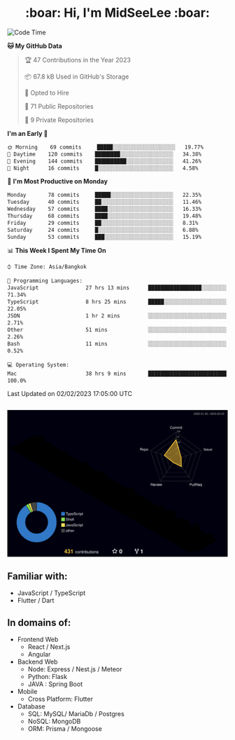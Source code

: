 <h1 align="center"> :boar: Hi, I'm MidSeeLee :boar:</h1>
 
<!--START_SECTION:waka-->
![Code Time](http://img.shields.io/badge/Code%20Time-213%20hrs%2019%20mins-blue)

**🐱 My GitHub Data** 

> 🏆 47 Contributions in the Year 2023
 > 
> 📦 67.8 kB Used in GitHub's Storage 
 > 
> 💼 Opted to Hire
 > 
> 📜 71 Public Repositories 
 > 
> 🔑 9 Private Repositories  
 > 
**I'm an Early 🐤** 

```text
🌞 Morning    69 commits     █████░░░░░░░░░░░░░░░░░░░░   19.77% 
🌆 Daytime    120 commits    ████████░░░░░░░░░░░░░░░░░   34.38% 
🌃 Evening    144 commits    ██████████░░░░░░░░░░░░░░░   41.26% 
🌙 Night      16 commits     █░░░░░░░░░░░░░░░░░░░░░░░░   4.58%

```
📅 **I'm Most Productive on Monday** 

```text
Monday       78 commits     █████░░░░░░░░░░░░░░░░░░░░   22.35% 
Tuesday      40 commits     ██░░░░░░░░░░░░░░░░░░░░░░░   11.46% 
Wednesday    57 commits     ████░░░░░░░░░░░░░░░░░░░░░   16.33% 
Thursday     68 commits     ████░░░░░░░░░░░░░░░░░░░░░   19.48% 
Friday       29 commits     ██░░░░░░░░░░░░░░░░░░░░░░░   8.31% 
Saturday     24 commits     █░░░░░░░░░░░░░░░░░░░░░░░░   6.88% 
Sunday       53 commits     ███░░░░░░░░░░░░░░░░░░░░░░   15.19%

```


📊 **This Week I Spent My Time On** 

```text
⌚︎ Time Zone: Asia/Bangkok

💬 Programming Languages: 
JavaScript               27 hrs 13 mins      █████████████████░░░░░░░░   71.34% 
TypeScript               8 hrs 25 mins       █████░░░░░░░░░░░░░░░░░░░░   22.05% 
JSON                     1 hr 2 mins         ░░░░░░░░░░░░░░░░░░░░░░░░░   2.71% 
Other                    51 mins             ░░░░░░░░░░░░░░░░░░░░░░░░░   2.26% 
Bash                     11 mins             ░░░░░░░░░░░░░░░░░░░░░░░░░   0.52%

💻 Operating System: 
Mac                      38 hrs 9 mins       █████████████████████████   100.0%

```


 Last Updated on 02/02/2023 17:05:00 UTC
<!--END_SECTION:waka-->

##

![](./profile-3d-contrib/profile-night-rainbow.svg)

## Familiar with:
- JavaScript / TypeScript
- Flutter / Dart

## In domains of:
- Frontend Web
  - React / Next.js
  - Angular
- Backend Web
  - Node: Express / Nest.js / Meteor
  - Python: Flask
  - JAVA : Spring Boot
- Mobile
  - Cross Platform: Flutter
- Database
  - SQL: MySQL/ MariaDb / Postgres
  - NoSQL: MongoDB
  - ORM: Prisma / Mongoose
